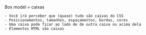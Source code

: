 Box model = caixas

    - Você irá perceber que (quase) tudo são caixas do CSS
    - Posicionamentos, tamanhos, espaçamentos, bordas, cores
    - Uma caixa pode ficar ao lado de de outra caixa ou acima dela
    - Elementos HTML são caixas